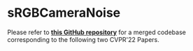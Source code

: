 # sRGBCameraNoise
Please refer to [**this GitHub repository**](https://github.com/SamsungLabs/Noise2NoiseFlow) for a merged codebase corresponding to the following two CVPR'22 Papers.
